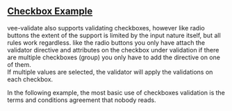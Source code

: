 ## [Checkbox Example](#checkbox-example)

vee-validate also supports validating checkboxes, however like radio buttons the extent of the support is limited by the input nature itself, but all rules work regardless. like the radio buttons you only have attach the validator directive and attributes on the checkbox under validation if there are multiple checkboxes (group) you only have to add the directive on one of them.  
If multiple values are selected, the validator will apply the validations on each checkbox.  

In the following example, the most basic use of checkboxes validation is the terms and conditions agreement that nobody reads.